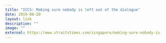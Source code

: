 ```yaml
---
title: "ICCS: Making sure nobody is left out of the dialogue"
date: 2019-06-20
layout: link
description: ""
image: ""
external: https://www.straitstimes.com/singapore/making-sure-nobody-is-left-out-of-the-dialogue
---
```

